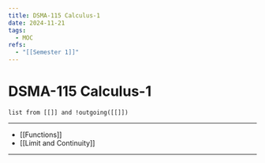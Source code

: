 ```yaml
---
title: DSMA-115 Calculus-1
date: 2024-11-21
tags:
  - MOC
refs:
  - "[[Semester 1]]"
---
```

# DSMA-115 Calculus-1

```dataview
list from [[]] and !outgoing([[]])
```
---

- [[Functions]]
- [[Limit and Continuity]]

---